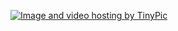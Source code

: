 <a href="http://tinypic.com?ref=10dv120" target="_blank"><img src="http://i43.tinypic.com/10dv120.jpg" border="0" alt="Image and video hosting by TinyPic"></a>